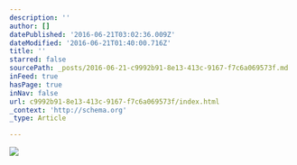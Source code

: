 ```yaml
---
description: ''
author: []
datePublished: '2016-06-21T03:02:36.009Z'
dateModified: '2016-06-21T01:40:00.716Z'
title: ''
starred: false
sourcePath: _posts/2016-06-21-c9992b91-8e13-413c-9167-f7c6a069573f.md
inFeed: true
hasPage: true
inNav: false
url: c9992b91-8e13-413c-9167-f7c6a069573f/index.html
_context: 'http://schema.org'
_type: Article

---
```

![](https://the-grid-user-content.s3-us-west-2.amazonaws.com/87500162-561a-4b04-b0d1-189cf9815894.jpg)